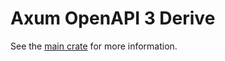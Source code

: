 # Axum OpenAPI 3 Derive

See the [main crate](https://crates.io/crates/axum-openapi3) for more information.
